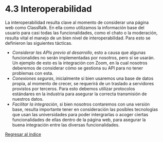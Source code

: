 # 4.3 Interoperabilidad

La interoperabilidad resulta clave al momento de considerar una página web como ClassRalk. En ella como utilizamos la información base del usuario para casi todas las funcionalidades, como el chato o la moderación, resulta vital el manejo de un bien nivel de interoperabilidad. Para esto se definieron las siguientes tácticas.

- *Considerar las APIs previo al desarrollo*, esto a causa que algunas funcionalides no serán implementadas por nosotros, pero sí se usarán. Un ejemplo de esto es la integración con Zoom, en la cual nosotros deberemos de considerar cómo se gestiona su API para no tener problemas con esta.
- *Conexiones seguras*, inicialmente si bien usaremos una base de datos propia, al momento de crecer, se requerirá de un traslado a servidores provistos por terceros. Para esto debemos utilizar protocolos estándares en la industria para asegurar la correcta transmisión de nuestros datos.
- *Facilitar la integración*, si bien nosotros contaremos con una versión base, resulta importante tener en consideración las posibles tecnologías que usan las universidades para poder intergrarlas o acoger ciertas funcionalidades de ellas dentro de la página web, para asegurar la buena integración entre las diversas funcionalidades.

[Regresar al índice](../../README.md)
